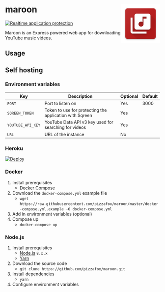 # maroon <img src="./public/img/logo.png" width="25%" align="right">

[![Realtime application protection](https://s3-eu-west-1.amazonaws.com/sqreen-assets/badges/20171107/sqreen-light-badge.svg)](https://www.sqreen.io/?utm_source=badge)

Maroon is an Express powered web app for downloading YouTube music videos.

## Usage

## Self hosting

### Environment variables

| Key               | Description                                             | Optional | Default |
|-------------------|---------------------------------------------------------|----------|---------|
| `PORT`            | Port to listen on                                       | Yes      | 3000    |
| `SQREEN_TOKEN`    | Token to use for protecting the application with Sqreen | Yes      |         |
| `YOUTUBE_API_KEY` | YouTube Data API v3 key used for searching for videos   | Yes      |         |
| `URL`             | URL of the instance                                     | No       |         |

### Heroku

[![Deploy](https://www.herokucdn.com/deploy/button.svg)](https://heroku.com/deploy?template=https://github.com/pizzafox/maroon/tree/master)

### Docker

1. Install prerequisites
    - [Docker Compose](https://docs.docker.com/compose/install/)
2. Download the `docker-compose.yml` example file
    - `wget https://raw.githubusercontent.com/pizzafox/maroon/master/docker-compose.yml.example -O docker-compose.yml`
3. Add in environment variables (optional)
4. Compose up
    - `docker-compose up`

### Node.js

1. Install prerequisites
    - [Node.js](https://nodejs.org) `8.x.x`
    - [Yarn](https://yarnpkg.com)
2. Download the source code
    - `git clone https://github.com/pizzafox/maroon.git`
3. Install dependencies
    - `yarn`
4. Configure environment variables
